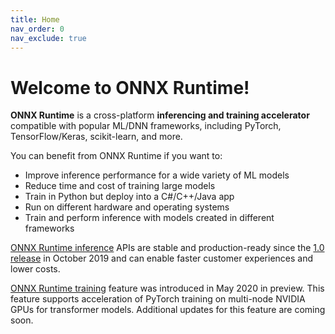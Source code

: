 ```yaml
---
title: Home
nav_order: 0
nav_exclude: true
---
```


# Welcome to ONNX Runtime!

**ONNX Runtime** is a cross-platform **inferencing and training accelerator** compatible with popular ML/DNN frameworks, including PyTorch, TensorFlow/Keras, scikit-learn, and more.

You can benefit from ONNX Runtime if you want to:

* Improve inference performance for a wide variety of ML models
* Reduce time and cost of training large models
* Train in Python but deploy into a C#/C++/Java app
* Run on different hardware and operating systems
* Train and perform inference with models created in different frameworks

[ONNX Runtime inference](/docs/get-started/inference) APIs are stable and production-ready since the [1.0 release](https://github.com/microsoft/onnxruntime/releases/tag/v1.0.0) in October 2019 and can enable faster customer experiences and lower costs.

[ONNX Runtime training](/docs/get-started/training.md) feature was introduced in May 2020 in preview. This feature supports acceleration of PyTorch training on multi-node NVIDIA GPUs for transformer models. Additional updates for this feature are coming soon.
